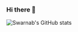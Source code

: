 ### Hi there 👋

![Swarnab's GitHub stats](https://github-readme-stats.vercel.app/api?username=swarnabgarang&show_icons=true&hide_border=true&count_private=true&theme=cobalt)



<!--
**swarnabgarang/swarnabgarang** is a ✨ _special_ ✨ repository because its `README.md` (this file) appears on your GitHub profile.

Here are some ideas to get you started:

- 🔭 I’m currently working on ...
- 🌱 I’m currently learning ...
- 👯 I’m looking to collaborate on ...
- 🤔 I’m looking for help with ...
- 💬 Ask me about ...
- 📫 How to reach me: ...
- 😄 Pronouns: ...
- ⚡ Fun fact: ...
-->
